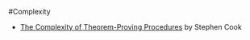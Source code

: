 #Complexity

* [The Complexity of Theorem-Proving Procedures](http://www.chell.co.uk/media/product/_master/1/files/cook_complexity_of_theorem_proving_procedures_19712.pdf) by Stephen Cook 
